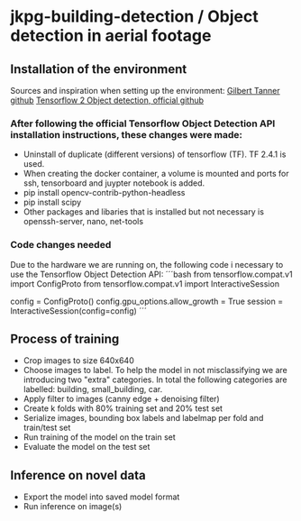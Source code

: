 # jkpg-building-detection / Object detection in aerial footage
## Installation of the environment
Sources and inspiration when setting up the environment:
[Gilbert Tanner github](https://github.com/TannerGilbert/Tensorflow-Object-Detection-API-Train-Model)
[Tensorflow 2 Object detection, official github](https://github.com/tensorflow/models/blob/master/research/object_detection/g3doc/tf2.md)

### After following the official Tensorflow Object Detection API installation instructions, these changes were made:
 * Uninstall of duplicate (different versions) of tensorflow (TF). TF 2.4.1 is used.
 * When creating the docker container, a volume is mounted and ports for ssh, tensorboard and juypter notebook is added.
 * pip install opencv-contrib-python-headless
 * pip install scipy
 * Other packages and libaries that is installed but not necessary is openssh-server, nano, net-tools
 

### Code changes needed
Due to the hardware we are running on, the following code i necessary to use the Tensorflow Object Detection API:
´´´bash
from tensorflow.compat.v1 import ConfigProto
from tensorflow.compat.v1 import InteractiveSession

config = ConfigProto()
config.gpu_options.allow_growth = True
session = InteractiveSession(config=config)
´´´

## Process of training
 * Crop images to size 640x640
 * Choose images to label. To help the model in not misclassifying we are introducing two "extra" categories. In total the following categories are labelled: building, small_building, car.
 * Apply filter to images (canny edge + denoising filter)
 * Create k folds with 80% training set and 20% test set
 * Serialize images, bounding box labels and labelmap per fold and train/test set
 * Run training of the model on the train set
 * Evaluate the model on the test set

## Inference on novel data
 * Export the model into saved model format
 * Run inference on image(s)
